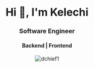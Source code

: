 <h1 align="center">Hi 👋, I'm Kelechi</h1>
<h3 align="center">Software Engineer</h3>
<h4 align="center">Backend | Frontend</h4>


<p align="center"><img align="center" src="https://github-readme-streak-stats.herokuapp.com/?user=dchief1&" alt="dchief1" /></p>

